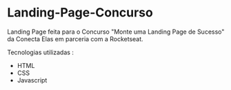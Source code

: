# Landing-Page-Concurso
Landing Page feita para o Concurso "Monte uma Landing Page de Sucesso" da Conecta Elas em parceria com a Rocketseat.

Tecnologias utilizadas : 
  - HTML
  - CSS
  - Javascript
